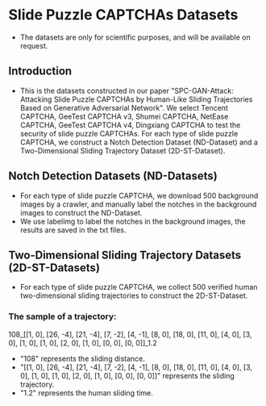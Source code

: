 # Slide Puzzle CAPTCHAs Datasets
- The datasets are only for scientific purposes, and will be available on request.

## Introduction
- This is the datasets constructed in our paper "SPC-GAN-Attack: Attacking Slide Puzzle CAPTCHAs by Human-Like Sliding Trajectories Based on Generative Adversarial Network". We select Tencent CAPTCHA, GeeTest CAPTCHA v3, Shumei CAPTCHA, NetEase CAPTCHA, GeeTest CAPTCHA v4, Dingxiang CAPTCHA to test the security of slide puzzle CAPTCHAs. For each type of slide puzzle CAPTCHA, we construct a Notch Detection Dataset (ND-Dataset) and a Two-Dimensional Sliding Trajectory Dataset (2D-ST-Dataset).

## Notch Detection Datasets (ND-Datasets)
- For each type of slide puzzle CAPTCHA, we download 500 background images by a crawler, and manually label the notches in the background images to construct the ND-Dataset.
- We use labelimg to label the notches in the background images, the results are saved in the txt files.

## Two-Dimensional Sliding Trajectory Datasets (2D-ST-Datasets)
- For each type of slide puzzle CAPTCHA, we collect 500 verified  human two-dimensional sliding trajectories to construct the 2D-ST-Dataset.
### The sample of a trajectory:
108_[[1, 0], [26, -4], [21, -4], [7, -2], [4, -1], [8, 0], [18, 0], [11, 0], [4, 0], [3, 0], [1, 0], [1, 0], [2, 0], [1, 0], [0, 0], [0, 0]]_1.2
- "108" represents the sliding distance.
- "[[1, 0], [26, -4], [21, -4], [7, -2], [4, -1], [8, 0], [18, 0], [11, 0], [4, 0], [3, 0], [1, 0], [1, 0], [2, 0], [1, 0], [0, 0], [0, 0]]" represents the sliding trajectory.
- "1.2" represents the human sliding time.
